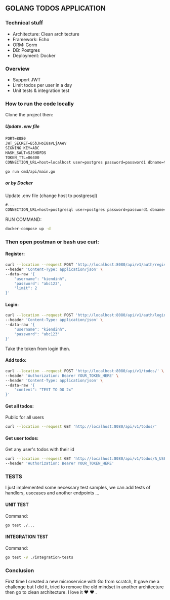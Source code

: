 ## GOLANG TODOS APPLICATION

### Technical stuff

- Architecture: Clean architecture
- Framework: Echo
- ORM: Gorm
- DB: Postgres
- Deployment: Docker

### Overview

- Support JWT
- Limit todos per user in a day
- Unit tests & integration test

### How to run the code locally

Clone the project then:

##### Update .env file

```txt
PORT=8080
JWT_SECRET=B5bJHoI8aVLjAAeV
SIGNING_KEY=ABC
HASH_SALT=SJSHDFDS
TOKEN_TTL=86400
CONNECTION_URL=host=localhost user=postgres password=password1 dbname=todos port=5432
```

```bash
go run cmd/api/main.go
```

##### or by Docker

Update .env file (change host to postgresql)

```txt
#...
CONNECTION_URL=host=postgresql user=postgres password=password1 dbname=todos port=5432
```

RUN COMMAND:

```bash
docker-compose up -d
```

### Then open postman or bash use curl:

#### Register:

```bash
curl --location --request POST 'http://localhost:8080/api/v1/auth/register' \
--header 'Content-Type: application/json' \
--data-raw '{
    "username": "kiendinh",
    "password": "abc123",
    "limit": 2
}'
```

#### Login:

```bash
curl --location --request POST 'http://localhost:8080/api/v1/auth/login' \
--header 'Content-Type: application/json' \
--data-raw '{
    "username": "kiendinh",
    "password": "abc123"
}'
```

Take the token from login then.

#### Add todo:

```bash
curl --location --request POST 'http://localhost:8080/api/v1/todos/' \
--header 'Authorization: Bearer YOUR_TOKEN_HERE' \
--header 'Content-Type: application/json' \
--data-raw '{
    "content": "TEST TO DO 2x"
}'
```

#### Get all todos:

Public for all users

```bash
curl --location --request GET 'http://localhost:8080/api/v1/todos/'
```

#### Get user todos:

Get any user's todos with their id

```bash
curl --location --request GET 'http://localhost:8080/api/v1/todos/A_USER_ID' \
--header 'Authorization: Bearer YOUR_TOKEN_HERE'
```

### TESTS

I just implemented some necessary test samples, we can add tests of handlers, usecases and another endpoints ...

#### UNIT TEST

Command:

```bash
go test ./...
```

#### INTEGRATION TEST

Command:

```bash
go test -v ./integration-tests
```

### Conclusion

First time I created a new microservice with Go from scratch, It gave me a challenge but I did it, tried to remove the old mindset in another architecture then go to clean architecture. I love it :heart: :heart: .
